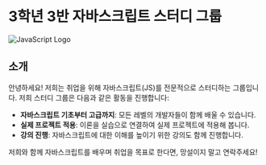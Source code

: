 # 3학년 3반 자바스크립트 스터디 그룹

![JavaScript Logo](https://upload.wikimedia.org/wikipedia/commons/6/6a/JavaScript-logo.png)

## 소개
안녕하세요! 저희는 취업을 위해 자바스크립트(JS)를 전문적으로 스터디하는 그룹입니다. 저희 스터디 그룹은 다음과 같은 활동을 진행합니다:

- **자바스크립트 기초부터 고급까지**: 모든 레벨의 개발자들이 함께 배울 수 있습니다.
- **실제 프로젝트 적용**: 이론을 실습으로 연결하여 실제 프로젝트에 적용해 봅니다.
- **강의 진행**: 자바스크립트에 대한 이해를 높이기 위한 강의도 함께 진행합니다.

저희와 함께 자바스크립트를 배우며 취업을 목표로 한다면, 망설이지 말고 연락주세요!
